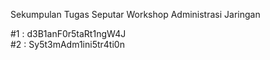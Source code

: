 Sekumpulan Tugas Seputar Workshop Administrasi Jaringan

#1 : d3B1anF0r5taRt1ngW4J<br>
#2 : Sy5t3mAdm1ini5tr4ti0n
